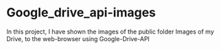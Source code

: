 # Google_drive_api-images
In this project, I have shown the images of the public folder Images of my Drive, to the web-browser using Google-Drive-API
